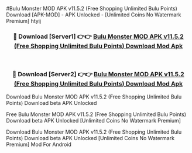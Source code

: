 #Bulu Monster MOD APK v11.5.2 (Free Shopping Unlimited Bulu Points) Download [APK-MOD] - APK Unlocked - [Unlimited Coins No Watermark Premium] htyij



<div align="center">

<h3>🔴 Download [Server1] 👉👉 <a href="https://momento.my/?title=Bulu_Monster_MOD_APK_v11.5.2_(Free_Shopping_Unlimited_Bulu_Points)_Download">Bulu Monster MOD APK v11.5.2 (Free Shopping Unlimited Bulu Points) Download Mod Apk</a></h3><br>

<h3>🔴 Download [Server2] 👉👉 <a href="https://momento.my/?title=Bulu_Monster_MOD_APK_v11.5.2_(Free_Shopping_Unlimited_Bulu_Points)_Download">Bulu Monster MOD APK v11.5.2 (Free Shopping Unlimited Bulu Points) Download Mod Apk</a></h3>
</div>



Download Bulu Monster MOD APK v11.5.2 (Free Shopping Unlimited Bulu Points) Download beta APK Unlocked

Free Bulu Monster MOD APK v11.5.2 (Free Shopping Unlimited Bulu Points) Download beta APK Unlocked [Unlimited Coins No Watermark Premium]

Download Bulu Monster MOD APK v11.5.2 (Free Shopping Unlimited Bulu Points) Download beta APK Unlocked [Unlimited Coins No Watermark Premium] Mod For Android
